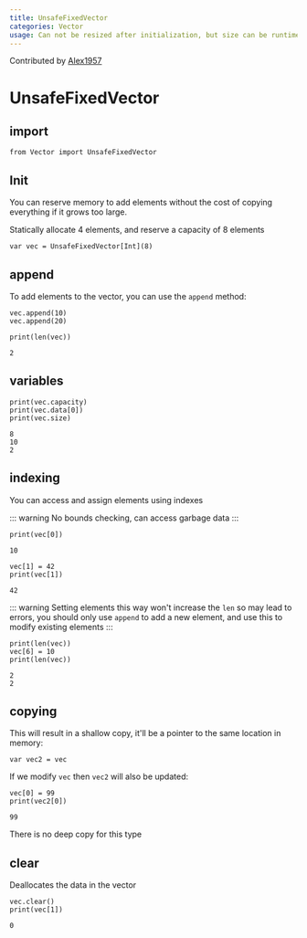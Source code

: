 ```yaml
---
title: UnsafeFixedVector
categories: Vector
usage: Can not be resized after initialization, but size can be runtime known
---
```


Contributed by [Alex1957](https://github.com/Alex19578)

# UnsafeFixedVector
## import


```mojo
from Vector import UnsafeFixedVector
```

## Init

You can reserve memory to add elements without the cost of copying everything if it grows too large.

Statically allocate 4 elements, and reserve a capacity of 8 elements


```mojo
var vec = UnsafeFixedVector[Int](8)
```

## append
To add elements to the vector, you can use the `append` method:


```mojo
vec.append(10)
vec.append(20)

print(len(vec))
```

    2


## variables


```mojo
print(vec.capacity)
print(vec.data[0])
print(vec.size)
```

    8
    10
    2


## indexing
You can access and assign elements using indexes

::: warning
No bounds checking, can access garbage data
:::


```mojo
print(vec[0])
```

    10



```mojo
vec[1] = 42
print(vec[1])
```

    42


::: warning
Setting elements this way won't increase the `len` so may lead to errors, you should only use `append` to add a new element, and use this to modify existing elements
:::


```mojo
print(len(vec))
vec[6] = 10
print(len(vec))
```

    2
    2


## copying

This will result in a shallow copy, it'll be a pointer to the same location in memory:


```mojo
var vec2 = vec
```

If we modify `vec` then `vec2` will also be updated:


```mojo
vec[0] = 99
print(vec2[0])
```

    99


There is no deep copy for this type

## clear
Deallocates the data in the vector


```mojo
vec.clear()
print(vec[1])
```

    0

